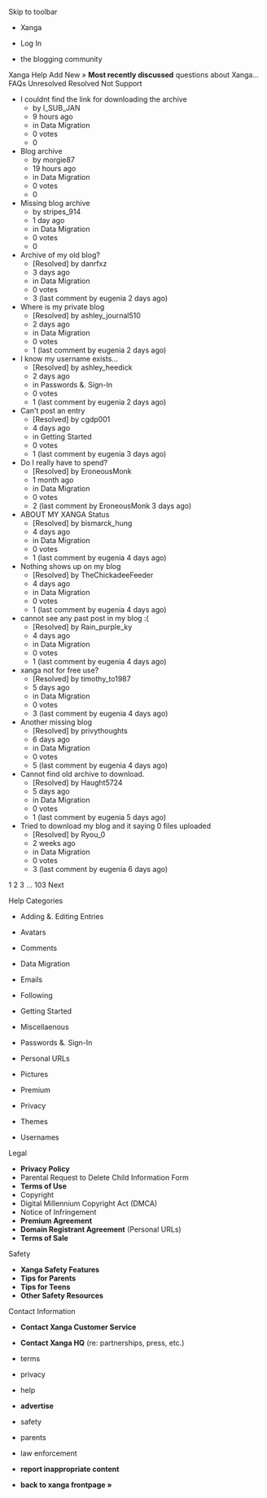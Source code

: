 Skip to toolbar

*   Xanga

*   Log In

*   the blogging community

Xanga Help Add New » **Most recently discussed** questions about Xanga… FAQs Unresolved Resolved Not Support

*   I couldnt find the link for downloading the archive
    *   by I\_SUB\_JAN
    *   9 hours ago
    *   in Data Migration
    *   0 votes
    *   0
*   Blog archive
    *   by morgie87
    *   19 hours ago
    *   in Data Migration
    *   0 votes
    *   0
*   Missing blog archive
    *   by stripes\_914
    *   1 day ago
    *   in Data Migration
    *   0 votes
    *   0
*   Archive of my old blog?
    *   \[Resolved\] by danrfxz
    *   3 days ago
    *   in Data Migration
    *   0 votes
    *   3 (last comment by eugenia 2 days ago)
*   Where is my private blog
    *   \[Resolved\] by ashley\_journal510
    *   2 days ago
    *   in Data Migration
    *   0 votes
    *   1 (last comment by eugenia 2 days ago)
*   I know my username exists...
    *   \[Resolved\] by ashley\_heedick
    *   2 days ago
    *   in Passwords &. Sign-In
    *   0 votes
    *   1 (last comment by eugenia 2 days ago)
*   Can't post an entry
    *   \[Resolved\] by cgdp001
    *   4 days ago
    *   in Getting Started
    *   0 votes
    *   1 (last comment by eugenia 3 days ago)
*   Do I really have to spend?
    *   \[Resolved\] by EroneousMonk
    *   1 month ago
    *   in Data Migration
    *   0 votes
    *   2 (last comment by EroneousMonk 3 days ago)
*   ABOUT MY XANGA Status
    *   \[Resolved\] by bismarck\_hung
    *   4 days ago
    *   in Data Migration
    *   0 votes
    *   1 (last comment by eugenia 4 days ago)
*   Nothing shows up on my blog
    *   \[Resolved\] by TheChickadeeFeeder
    *   4 days ago
    *   in Data Migration
    *   0 votes
    *   1 (last comment by eugenia 4 days ago)
*   cannot see any past post in my blog :(
    *   \[Resolved\] by Rain\_purple\_ky
    *   4 days ago
    *   in Data Migration
    *   0 votes
    *   1 (last comment by eugenia 4 days ago)
*   xanga not for free use?
    *   \[Resolved\] by timothy\_to1987
    *   5 days ago
    *   in Data Migration
    *   0 votes
    *   3 (last comment by eugenia 4 days ago)
*   Another missing blog
    *   \[Resolved\] by privythoughts
    *   6 days ago
    *   in Data Migration
    *   0 votes
    *   5 (last comment by eugenia 4 days ago)
*   Cannot find old archive to download.
    *   \[Resolved\] by Haught5724
    *   5 days ago
    *   in Data Migration
    *   0 votes
    *   1 (last comment by eugenia 5 days ago)
*   Tried to download my blog and it saying 0 files uploaded
    *   \[Resolved\] by Ryou\_0
    *   2 weeks ago
    *   in Data Migration
    *   0 votes
    *   3 (last comment by eugenia 6 days ago)

1 2 3 ... 103 Next

Help Categories

*   Adding &. Editing Entries
*   Avatars
*   Comments
*   Data Migration
*   Emails
*   Following
*   Getting Started
*   Miscellaenous

*   Passwords &. Sign-In
*   Personal URLs
*   Pictures
*   Premium
*   Privacy
*   Themes
*   Usernames

Legal

*   **Privacy Policy**
*   Parental Request to Delete Child Information Form
*   **Terms of Use**
*   Copyright
*   Digital Millennium Copyright Act (DMCA)
*   Notice of Infringement
*   **Premium Agreement**
*   **Domain Registrant Agreement** (Personal URLs)
*   **Terms of Sale**

Safety

*   **Xanga Safety Features**
*   **Tips for Parents**
*   **Tips for Teens**
*   **Other Safety Resources**

Contact Information

*   **Contact Xanga Customer Service**
*   **Contact Xanga HQ** (re: partnerships, press, etc.)

*   terms
*   privacy
*   help
*   **advertise**

*   safety
*   parents
*   law enforcement
*   **report inappropriate content**

*   **back to xanga frontpage »**